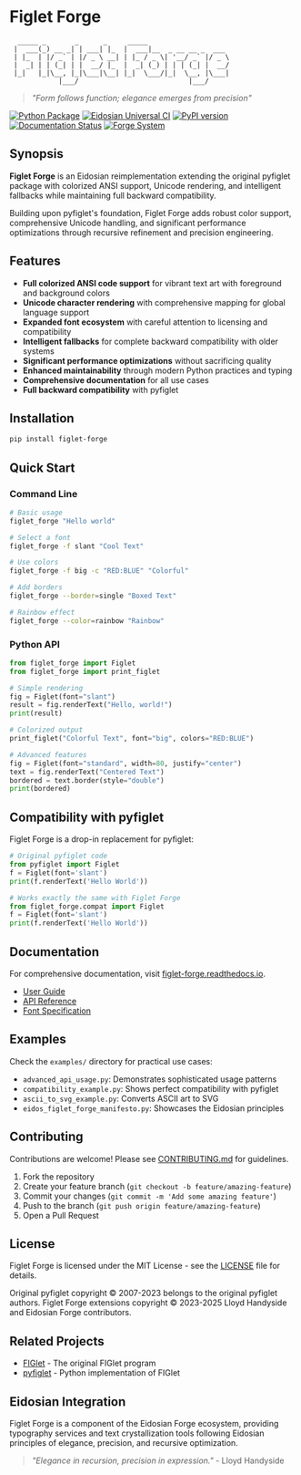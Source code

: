 # **Figlet Forge**

```ascii
  _____ _       _      _     _____
 |  ___(_) __ _| | ___| |_  |  ___|__  _ __ __ _  ___
 | |_  | |/ _` | |/ _ \ __| | |_ / _ \| '__/ _` |/ _ \
 |  _| | | (_| | |  __/ |_  |  _| (_) | | | (_| |  __/
 |_|   |_|\__, |_|\___|\__| |_|  \___/|_|  \__, |\___|
            |___/                           |___/
```

> _"Form follows function; elegance emerges from precision"_

[![Python Package](https://github.com/Ace1928/figlet_forge/actions/workflows/python-package.yml/badge.svg)](https://github.com/Ace1928/figlet_forge/actions/workflows/python-package.yml)
[![Eidosian Universal CI](https://github.com/Ace1928/figlet_forge/actions/workflows/ci.yml/badge.svg)](https://github.com/Ace1928/figlet_forge/actions/workflows/ci.yml)
[![PyPI version](https://badge.fury.io/py/figlet-forge.svg)](https://badge.fury.io/py/figlet-forge)
[![Documentation Status](https://readthedocs.io/en/latest/?badge=latest)](https://figlet-forge.readthedocs.io/)
[![Forge System](https://img.shields.io/badge/Forge-System-8A2BE2)](https://github.com/Ace1928)

## Synopsis

**Figlet Forge** is an Eidosian reimplementation extending the original pyfiglet package with colorized ANSI support, Unicode rendering, and intelligent fallbacks while maintaining full backward compatibility.

Building upon pyfiglet's foundation, Figlet Forge adds robust color support, comprehensive Unicode handling, and significant performance optimizations through recursive refinement and precision engineering.

## Features

- **Full colorized ANSI code support** for vibrant text art with foreground and background colors
- **Unicode character rendering** with comprehensive mapping for global language support
- **Expanded font ecosystem** with careful attention to licensing and compatibility
- **Intelligent fallbacks** for complete backward compatibility with older systems
- **Significant performance optimizations** without sacrificing quality
- **Enhanced maintainability** through modern Python practices and typing
- **Comprehensive documentation** for all use cases
- **Full backward compatibility** with pyfiglet

## Installation

```bash
pip install figlet-forge
```

## Quick Start

### Command Line

```bash
# Basic usage
figlet_forge "Hello world"

# Select a font
figlet_forge -f slant "Cool Text"

# Use colors
figlet_forge -f big -c "RED:BLUE" "Colorful"

# Add borders
figlet_forge --border=single "Boxed Text"

# Rainbow effect
figlet_forge --color=rainbow "Rainbow"
```

### Python API

```python
from figlet_forge import Figlet
from figlet_forge import print_figlet

# Simple rendering
fig = Figlet(font="slant")
result = fig.renderText("Hello, world!")
print(result)

# Colorized output
print_figlet("Colorful Text", font="big", colors="RED:BLUE")

# Advanced features
fig = Figlet(font="standard", width=80, justify="center")
text = fig.renderText("Centered Text")
bordered = text.border(style="double")
print(bordered)
```

## Compatibility with pyfiglet

Figlet Forge is a drop-in replacement for pyfiglet:

```python
# Original pyfiglet code
from pyfiglet import Figlet
f = Figlet(font='slant')
print(f.renderText('Hello World'))

# Works exactly the same with Figlet Forge
from figlet_forge.compat import Figlet
f = Figlet(font='slant')
print(f.renderText('Hello World'))
```

## Documentation

For comprehensive documentation, visit [figlet-forge.readthedocs.io](https://figlet-forge.readthedocs.io/).

- [User Guide](https://figlet-forge.readthedocs.io/en/latest/user_guide.html)
- [API Reference](https://figlet-forge.readthedocs.io/en/latest/api.html)
- [Font Specification](https://figlet-forge.readthedocs.io/en/latest/figfont.html)

## Examples

Check the `examples/` directory for practical use cases:

- `advanced_api_usage.py`: Demonstrates sophisticated usage patterns
- `compatibility_example.py`: Shows perfect compatibility with pyfiglet
- `ascii_to_svg_example.py`: Converts ASCII art to SVG
- `eidos_figlet_forge_manifesto.py`: Showcases the Eidosian principles

## Contributing

Contributions are welcome! Please see [CONTRIBUTING.md](CONTRIBUTING.md) for guidelines.

1. Fork the repository
2. Create your feature branch (`git checkout -b feature/amazing-feature`)
3. Commit your changes (`git commit -m 'Add some amazing feature'`)
4. Push to the branch (`git push origin feature/amazing-feature`)
5. Open a Pull Request

## License

Figlet Forge is licensed under the MIT License - see the [LICENSE](LICENSE) file for details.

Original pyfiglet copyright © 2007-2023 belongs to the original pyfiglet authors.
Figlet Forge extensions copyright © 2023-2025 Lloyd Handyside and Eidosian Forge contributors.

## Related Projects

- [FIGlet](http://www.figlet.org/) - The original FIGlet program
- [pyfiglet](https://github.com/pwaller/pyfiglet) - Python implementation of FIGlet

## Eidosian Integration

Figlet Forge is a component of the Eidosian Forge ecosystem, providing typography services and text crystallization tools following Eidosian principles of elegance, precision, and recursive optimization.

> _"Elegance in recursion, precision in expression."_ - Lloyd Handyside
